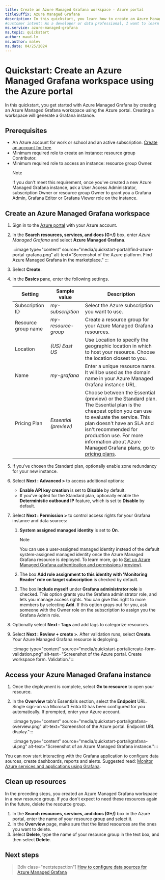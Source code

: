 ```yaml
---
title: Create an Azure Managed Grafana workspace - Azure portal
titleSuffix: Azure Managed Grafana
description: In this quickstart, you learn how to create an Azure Managed Grafana workspace using the Azure portal.
#customer intent: As a developer or data professional, I want to learn how to create an Azure Managed Grafana workspace so that I use Grafana within Azure.
ms.service: azure-managed-grafana
ms.topic: quickstart
author: maud-lv
ms.author: malev
ms.date: 04/25/2024
--- 
```


# Quickstart: Create an Azure Managed Grafana workspace using the Azure portal

In this quickstart, you get started with Azure Managed Grafana by creating an Azure Managed Grafana workspace using the Azure portal. Creating a workspace will generate a Grafana instance.

## Prerequisites

- An Azure account for work or school and an active subscription. [Create an account for free](https://azure.microsoft.com/free).
- Minimum required role to create an instance: resource group Contributor.
- Minimum required role to access an instance: resource group Owner.
    >[!NOTE]
    > If you don't meet this requirement, once you've created a new Azure Managed Grafana instance, ask a User Access Administrator, subscription Owner or resource group Owner to grant you a Grafana Admin, Grafana Editor or Grafana Viewer role on the instance.

## Create an Azure Managed Grafana workspace

1. Sign in to the [Azure portal](https://portal.azure.com) with your Azure account.  

1. In the **Search resources, services, and docs (G+/)** box, enter *Azure Managed Grafana* and select **Azure Managed Grafana**.

    :::image type="content" source="media/quickstart-portal/find-azure-portal-grafana.png" alt-text="Screenshot of the Azure platform. Find Azure Managed Grafana in the marketplace." :::

1. Select **Create**.

1. In the **Basics** pane, enter the following settings.

    | Setting             | Sample value        | Description                                                                                                                                                                                                                                                                                                                     |
    |---------------------|---------------------|---------------------------------------------------------------------------------------------------------------------------------------------------------------------------------------------------------------------------------------------------------------------------------------------------------------------------------|
    | Subscription ID     | *my-subscription*   | Select the Azure subscription you want to use.                                                                                                                                                                                                                                                                                  |
    | Resource group name | *my-resource-group* | Create a resource group for your Azure Managed Grafana resources.                                                                                                                                                                                                                                                               |
    | Location            | *(US) East US*      | Use Location to specify the geographic location in which to host your resource. Choose the location closest to you.                                                                                                                                                                                                             |
    | Name                | *my-grafana*        | Enter a unique resource name. It will be used as the domain name in your Azure Managed Grafana instance URL.                                                                                                                                                                                                                    |
    | Pricing Plan        | *Essential (preview)* | Choose between the Essential (preview) or the Standard plan. The Essential plan is the cheapest option you can use to evaluate the service. This plan doesn't have an SLA and isn't recommended for production use. For more information about Azure Managed Grafana plans, go to [pricing plans](overview.md#service-tiers). |

1. If you've chosen the Standard plan, optionally enable zone redundancy for your new instance.
1. Select **Next : Advanced >** to access additional options:
    - **Enable API key creation** is set to **Disable** by default.
    - If you've opted for the Standard plan, optionally enable the **Deterministic outbound IP** feature, which is set to **Disable** by default.

1. Select **Next : Permission >** to control access rights for your Grafana instance and data sources:
   1. **System assigned managed identity** is set to **On**.

      >[!NOTE]
      >You can use a user-assigned managed identity instead of the default system-assigned managed identity once the Azure Managed Grafana resource is deployed. To learn more, go to [Set up Azure Managed Grafana authentication and permissions (preview)](how-to-authentication-permissions.md).

   1. The box **Add role assignment to this identity with 'Monitoring Reader' role on target subscription** is checked by default.

   1. The box **Include myself** under **Grafana administrator role** is checked. This option grants you the Grafana administrator role, and lets you manage access rights. You can give this right to more members by selecting **Add**. If this option grays out for you, ask someone with the Owner role on the subscription to assign you the Grafana Admin role.

1. Optionally select **Next : Tags** and add tags to categorize resources.

1. Select **Next : Review + create >**. After validation runs, select **Create**. Your Azure Managed Grafana resource is deploying.

    :::image type="content" source="media/quickstart-portal/create-form-validation.png" alt-text="Screenshot of the Azure portal. Create workspace form. Validation.":::

## Access your Azure Managed Grafana instance

1. Once the deployment is complete, select **Go to resource** to open your resource.

1. In the **Overview** tab's Essentials section, select the **Endpoint** URL. Single sign-on via Microsoft Entra ID has been configured for you automatically. If prompted, enter your Azure account.

    :::image type="content" source="media/quickstart-portal/grafana-overview.png" alt-text="Screenshot of the Azure portal. Endpoint URL display.":::

    :::image type="content" source="media/quickstart-portal/grafana-ui.png" alt-text="Screenshot of an Azure Managed Grafana instance.":::

You can now start interacting with the Grafana application to configure data sources, create dashboards, reports and alerts. Suggested read: [Monitor Azure services and applications using Grafana](/azure/azure-monitor/visualize/grafana-plugin).

## Clean up resources

In the preceding steps, you created an Azure Managed Grafana workspace in a new resource group. If you don't expect to need these resources again in the future, delete the resource group.

1. In the **Search resources, services, and docs (G+/)** box in the Azure portal, enter the name of your resource group and select it.
1. In the **Overview** page, make sure that the listed resources are the ones you want to delete.
1. Select **Delete**, type the name of your resource group in the text box, and then select **Delete**.

## Next steps

> [!div class="nextstepaction"]
> [How to configure data sources for Azure Managed Grafana](./how-to-data-source-plugins-managed-identity.md)
